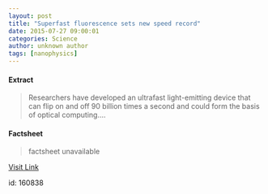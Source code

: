 ```yaml
---
layout: post
title: "Superfast fluorescence sets new speed record"
date: 2015-07-27 09:00:01
categories: Science
author: unknown author
tags: [nanophysics]
---
```



#### Extract
>Researchers have developed an ultrafast light-emitting device that can flip on and off 90 billion times a second and could form the basis of optical computing....

#### Factsheet
>factsheet unavailable

[Visit Link](http://phys.org/news/2015-07-superfast-fluorescence.html)

id:  160838


